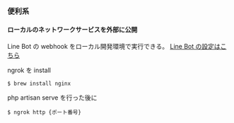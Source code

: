 ### 便利系
#### ローカルのネットワークサービスを外部に公開
Line Bot の webhook をローカル開発環境で実行できる。
[Line Bot の設定はこちら](https://manager.line.biz/account/@929dpzlv/setting/messaging-api)

ngrok を install
```
$ brew install nginx
```
php artisan serve を行った後に
```
$ ngrok http {ポート番号}
```
